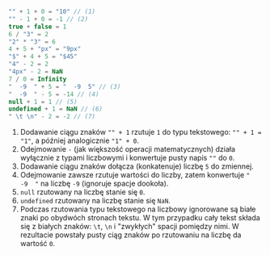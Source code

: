 
```js no-beautify
"" + 1 + 0 = "10" // (1)
"" - 1 + 0 = -1 // (2)
true + false = 1
6 / "3" = 2
"2" * "3" = 6
4 + 5 + "px" = "9px"
"$" + 4 + 5 = "$45"
"4" - 2 = 2
"4px" - 2 = NaN
7 / 0 = Infinity
"  -9  " + 5 = "  -9  5" // (3)
"  -9  " - 5 = -14 // (4)
null + 1 = 1 // (5)
undefined + 1 = NaN // (6)
" \t \n" - 2 = -2 // (7)
```

1. Dodawanie ciągu znaków `"" + 1` rzutuje `1` do typu tekstowego: `"" + 1 = "1"`, a później analogicznie `"1" + 0`.
2. Odejmowanie `-` (jak większość operacji matematycznych) działa wyłącznie z typami liczbowymi i konwertuje pusty napis `""` do `0`.
3. Dodawanie ciągu znaków dołącza (konkatenuje) liczbę `5` do zmiennej.
4. Odejmowanie zawsze rzutuje wartości do liczby, zatem konwertuje `"  -9  "` na liczbę `-9` (ignoruje spacje dookoła).
5. `null` rzutowany na liczbę stanie się `0`.
6. `undefined` rzutowany na liczbę stanie się `NaN`.
7. Podczas rzutowania typu tekstowego na liczbowy ignorowane są białe znaki po obydwóch stronach tekstu. W tym przypadku cały tekst składa się z białych znaków: `\t`, `\n` i "zwykłych" spacji pomiędzy nimi. W rezultacie powstały pusty ciąg znaków po rzutowaniu na liczbę da wartość `0`.
